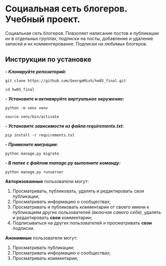 # Социальная сеть блогеров. Учебный проект.

Социальная сеть блогеров. Повзоляет написание постов и публикации их в отдельных группах, подписки на посты, добавление и удаление записей и их комментирование.
Подписки на любимых блогеров.

## Инструкции по установке
***- Клонируйте репозиторий:***
```
git clone https://github.com/GeorgeMish/hw05_final.git
```
```
cd hw05_final
```

***- Установите и активируйте виртуальное окружение:***

```
python -m venv venv
```
```
source venv/bin/activate
```

***- Установите зависимости из файла requirements.txt:***
```
pip install -r requirements.txt
```

***- Примените миграции:***
```
python manage.py migrate
```

***- В папке с файлом manage.py выполните команду:***
```
python manage.py runserver
```

**Авторизованные** пользователи могут:
1. Просматривать, публиковать, удалять и редактировать свои публикации;
2. Просматривать информацию о сообществах;
3. Просматривать и публиковать комментарии от своего имени к публикациям других пользователей *(включая самого себя)*, удалять и редактировать **свои** комментарии;
4. Подписываться на других пользователей и просматривать **свои** подписки.<br/>

**Анонимные** пользователи могут:
1. Просматривать публикации;
2. Просматривать информацию о сообществах;
3. Просматривать комментарии;
